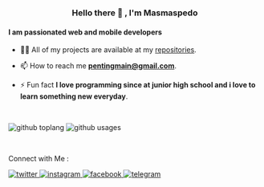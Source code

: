 <h3 align="center">Hello there 👋 , I'm Masmaspedo</h3>
<h4 align="left" >I am passionated web and mobile developers</h4>

- 👨‍💻 All of my projects are available at my [repositories](https://github.com/masmaspedo?tab=repositories).

- 📫 How to reach me **pentingmain@gmail.com**.

- ⚡ Fun fact **I love programming since at junior high school and i love to learn something new everyday**.
<br/>


![github toplang](https://github-readme-stats.vercel.app/api?username=masmaspedo&show_icons=true&locale=en&theme=synthwave&hide_border=true&count_private=true&hide_title=true) ![github usages](https://github-readme-stats.vercel.app/api/top-langs?username=masmaspedo&show_icons=true&locale=en&layout=compact&theme=synthwave&hide_border=true&hide_title=true)


<br/>


Connect with Me :

<a href="https://twitter.com/kochengsans" target="_blank"><img src="https://img.shields.io/badge/Twitter%20@kochengsans-%2300acee.svg?&style=flat-square&logo=twitter&logoColor=white" alt="twitter" />
</a> <a href="https://instagram.com/hamstar_o" target="_blank"><img src="https://img.shields.io/badge/Instagram%20@hamstar_o-%23ff057e.svg?&style=flat-square&logo=instagram&logoColor=white" alt="instagram" />
</a><a href="https://facebook.com/bluespada" target="_blank"><img src="https://img.shields.io/badge/Facebook%20@bluespada-%231877F2.svg?&style=flat-square&logo=facebook&logoColor=white" alt="facebook" />
</a><a href="https://t.me/unfaedah" target="_blank"><img src="https://img.shields.io/badge/Facebook%20@unfaedah-%230088CC.svg?&style=flat-square&logo=telegram&logoColor=white" alt="telegram" />
</a>



